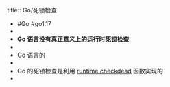 title:: Go/死锁检查

- #Go #go1.17
-
- **Go 语言没有真正意义上的运行时死锁检查**
-
- Go 语言的
-
- Go 的死锁检查是利用 [runtime.checkdead](https://github.com/golang/go/blob/go1.17.8/src/runtime/proc.go#L5206) 函数实现的
-
